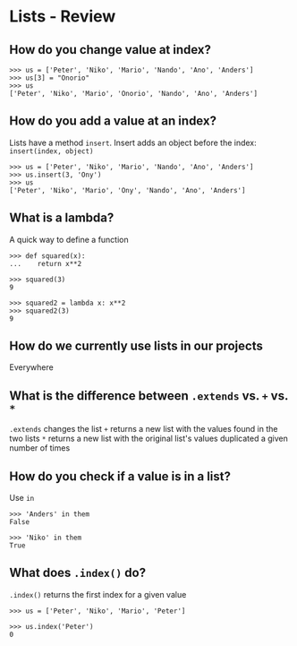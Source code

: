 Lists - Review
==============


## How do you change value at index?

    >>> us = ['Peter', 'Niko', 'Mario', 'Nando', 'Ano', 'Anders']
    >>> us[3] = "Onorio"
    >>> us
    ['Peter', 'Niko', 'Mario', 'Onorio', 'Nando', 'Ano', 'Anders']


## How do you add a value at an index?
Lists have a method `insert`.  Insert adds an object before the index: `insert(index, object)`


    >>> us = ['Peter', 'Niko', 'Mario', 'Nando', 'Ano', 'Anders']
    >>> us.insert(3, 'Ony')
    >>> us
    ['Peter', 'Niko', 'Mario', 'Ony', 'Nando', 'Ano', 'Anders']


## What is a lambda?
 A quick way to define a function

    >>> def squared(x):
    ...    return x**2

    >>> squared(3)
    9

    >>> squared2 = lambda x: x**2
    >>> squared2(3)
    9


## How do we currently use lists in our projects
Everywhere


## What is the difference between `.extends` vs. `+` vs. `*`

`.extends` changes the list
`+` returns a new list with the values found in the two lists
`*` returns a new list with the original list's values duplicated a given number of times


## How do you check if a value is in a list?
Use `in`


    >>> 'Anders' in them
    False

    >>> 'Niko' in them
    True


## What does `.index()` do?
`.index()` returns the first index for a given value

    >>> us = ['Peter', 'Niko', 'Mario', 'Peter']

    >>> us.index('Peter')
    0




